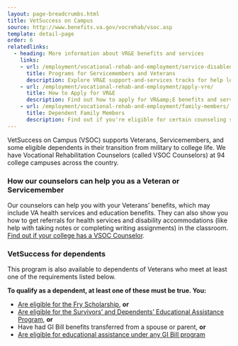 ```yaml
---
layout: page-breadcrumbs.html
title: VetSuccess on Campus
source: http://www.benefits.va.gov/vocrehab/vsoc.asp
template: detail-page
order: 6
relatedlinks:
  - heading: More information about VR&E benefits and services
    links:
    - url: /employment/vocational-rehab-and-employment/service-disabled/
      title: Programs for Servicemembers and Veterans
      description: Explore VR&E support-and-services tracks for help learning new skills, finding a new job, starting a business, getting educational counseling, or returning to your former job.
    - url: /employment/vocational-rehab-and-employment/apply-vre/
      title: How to Apply for VR&E
      description: Find out how to apply for VR&amp;E benefits and services as a Servicemember or Veteran.
    - url: /employment/vocational-rehab-and-employment/family-members/
      title: Dependent Family Members
      description: Find out if you're eligible for certain counseling services, training, and education benefits.
---
```


<div class="va-introtext">

VetSuccess on Campus (VSOC) supports Veterans, Servicemembers, and some eligible dependents in their transition from military to college life. We have Vocational Rehabilitation Counselors (called VSOC Counselors) at 94 college campuses across the country.

</div>

### How our counselors can help you as a Veteran or Servicemember

Our counselors can help you with your Veterans’ benefits, which may include VA health services and education benefits. They can also show you how to get referrals for health services and disability accommodations (like help with taking notes or completing writing assignments) in the classroom. <br>
[Find out if your college has a VSOC Counselor](http://www.benefits.va.gov/vocrehab/vsoc.asp).

### VetSuccess for dependents

This program is also available to dependents of Veterans who meet at least one of the requirements listed below.

**To qualify as a dependent, at least one of these must be true. You:**

- [Are eligible for the Fry Scholarship](/education/survivor-dependent-benefits/fry-scholarship/), **or**
- [Are eligible for the Survivors’ and Dependents’ Educational Assistance Program](/education/survivor-dependent-benefits/dependents-education-assistance/), **or**
- Have had GI Bill benefits transferred from a spouse or parent, **or**
- [Are eligible for educational assistance under any GI Bill program](/education/about-gi-bill-benefits/)
